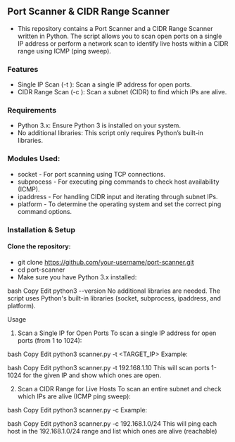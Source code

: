 ## Port Scanner & CIDR Range Scanner
- This repository contains a Port Scanner and a CIDR Range Scanner written in Python. The script allows you to scan open ports on a single IP address or perform a network scan to identify live hosts within a CIDR range using ICMP (ping sweep).

### Features
- Single IP Scan (-t <IP>): Scan a single IP address for open ports.
- CIDR Range Scan (-c <CIDR>): Scan a subnet (CIDR) to find which IPs are alive.

### Requirements
- Python 3.x: Ensure Python 3 is installed on your system.
- No additional libraries: This script only requires Python’s built-in libraries.

### Modules Used:
- socket - For port scanning using TCP connections.
- subprocess - For executing ping commands to check host availability (ICMP).
- ipaddress - For handling CIDR input and iterating through subnet IPs.
- platform - To determine the operating system and set the correct ping command options.

### Installation & Setup
#### Clone the repository:
- git clone https://github.com/your-username/port-scanner.git
- cd port-scanner
- Make sure you have Python 3.x installed:

bash
Copy
Edit
python3 --version
No additional libraries are needed. The script uses Python's built-in libraries (socket, subprocess, ipaddress, and platform).

Usage
1. Scan a Single IP for Open Ports
To scan a single IP address for open ports (from 1 to 1024):

bash
Copy
Edit
python3 scanner.py -t <TARGET_IP>
Example:

bash
Copy
Edit
python3 scanner.py -t 192.168.1.10
This will scan ports 1-1024 for the given IP and show which ones are open.

2. Scan a CIDR Range for Live Hosts
To scan an entire subnet and check which IPs are alive (ICMP ping sweep):

bash
Copy
Edit
python3 scanner.py -c <CIDR>
Example:

bash
Copy
Edit
python3 scanner.py -c 192.168.1.0/24
This will ping each host in the 192.168.1.0/24 range and list which ones are alive (reachable)
